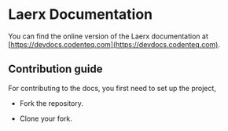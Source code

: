 # Laerx Documentation

You can find the online version of the Laerx documentation at [https://devdocs.codenteq.com](https://devdocs.codenteq.com).

## Contribution guide

For contributing to the docs, you first need to set up the project,

- Fork the repository.

- Clone your fork.
